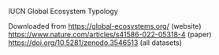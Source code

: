 IUCN Global Ecosystem Typology

Downloaded from
https://global-ecosystems.org/ (website)
https://www.nature.com/articles/s41586-022-05318-4 (paper)
https://doi.org/10.5281/zenodo.3546513 (all datasets)

